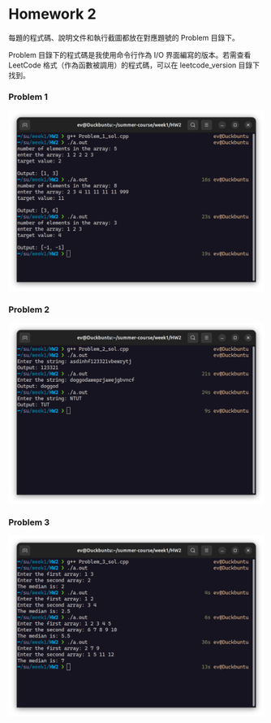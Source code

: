 # Homework 2

每題的程式碼、說明文件和執行截圖都放在對應題號的 Problem 目錄下。

Problem 目錄下的程式碼是我使用命令行作為 I/O 界面編寫的版本。若需查看 LeetCode 格式（作為函數被調用）的程式碼，可以在 leetcode_version 目錄下找到。

### Problem 1

<img src="./Problem_1/Screenshot_problem_1.png" alt="result" width="800px"/>

### Problem 2

<img src="./Problem_2/Screenshot_problem_2.png" alt="result" width="800px"/>

### Problem 3

<img src="./Problem_3/Screenshot_problem_3.png" alt="result" width="800px"/>
